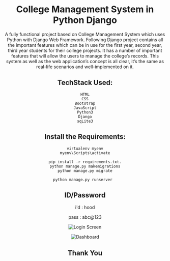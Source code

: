 <div align="center">

# College Management System in Python Django


A fully functional project based on College Management System which uses Python with Django Web Framework. Following Django project contains all the important features which can be in use for the first year, second year, third year students for their college projects. It has a number of important features that will allow the users to manage the college’s records. This system as well as the web application’s concept is all clear, it’s the same as real-life scenarios and well-implemented on it. 





## TechStack Used: 

    HTML
    CSS
    Bootstrap
    JavaScript
    Python3
    Django
    sqLite3
    
    
    
   
   
 ## Install the Requirements:
 
    virtualenv myenv
    myenv\Scripts\activate

    pip install -r requirements.txt.
    python manage.py makemigrations
    python manage.py migrate

    python manage.py runserver  
    
    
 
## ID/Password
  
  
  i'd   : hood
  
  pass  : abc@123 
  


   

   
 
 
 
  
 
 ![Login Screen](https://user-images.githubusercontent.com/56475750/204140312-7ac890c3-8105-4d83-a90b-5d1ffd88e501.png)

 
 
 
  ![Dashboard](https://user-images.githubusercontent.com/56475750/204140459-d874dc32-8ae9-4a7c-bb47-7d7c998d98d3.png)
 
 
 
 
 ## Thank You
 
 </div>
